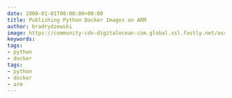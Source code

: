 ```yaml
---
date: 2000-01-01T00:00:00+00:00
title: Publishing Python Docker Images on ARM
author: bradrydzewski
image: https://community-cdn-digitalocean-com.global.ssl.fastly.net/assets/tutorials/images/large/Go_TutorialIllo_Social.png?1555701712
keywords:
tags:
- python
- docker
tags:
- python
- docker
- arm
---
```

